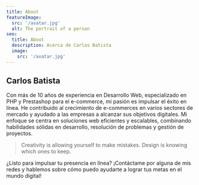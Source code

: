 ```yaml
---
title: About
featureImage:
  src: '/avatar.jpg'
  alt: The portrait of a person
seo:
  title: About
  description: Acerca de Carlos Batista
  image:
    src: '/avatar.jpg'
---
```


## Carlos Batista

Con más de 10 años de experiencia en Desarrollo Web, especializado en PHP y Prestashop para el e-commerce, mi pasión es impulsar el éxito en línea. He contribuido al crecimiento de e-commerces en varios sectores de mercado y ayudado a las empresas a alcanzar sus objetivos digitales. Mi enfoque se centra en soluciones web eficientes y escalables, combinando habilidades sólidas en desarrollo, resolución de problemas y gestión de proyectos.

> Creativity is allowing yourself to make mistakes. Design is knowing which ones to keep.

¿Listo para impulsar tu presencia en línea? ¡Contáctame por alguna de mis redes y hablemos sobre cómo puedo ayudarte a lograr tus metas en el mundo digital!
